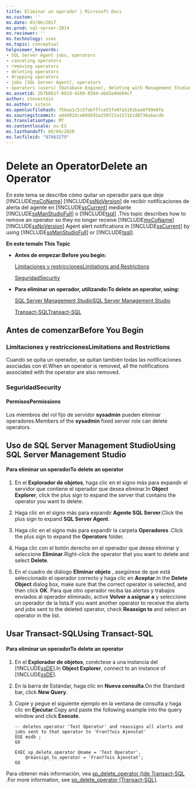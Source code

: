 ```yaml
---
title: Eliminar un operador | Microsoft Docs
ms.custom: ''
ms.date: 03/06/2017
ms.prod: sql-server-2014
ms.reviewer: ''
ms.technology: ssms
ms.topic: conceptual
helpviewer_keywords:
- SQL Server Agent jobs, operators
- canceling operators
- removing operators
- deleting operators
- dropping operators
- jobs [SQL Server Agent], operators
- operators (users) [Database Engine], deleting with Management Studio
ms.assetid: 2b7b8627-082d-4189-8584-abd3a9b604cf
author: stevestein
ms.author: sstein
ms.openlocfilehash: 75bea1c5c5fabff7ce55fe07a5181baa8f99e0fe
ms.sourcegitcommit: ad4d92dce894592a259721a1571b1d8736abacdb
ms.translationtype: MT
ms.contentlocale: es-ES
ms.lasthandoff: 08/04/2020
ms.locfileid: "87663279"
---
```

# <a name="delete-an-operator"></a><span data-ttu-id="3e42b-102">Delete an Operator</span><span class="sxs-lookup"><span data-stu-id="3e42b-102">Delete an Operator</span></span>
  <span data-ttu-id="3e42b-103">En este tema se describe cómo quitar un operador para que deje [!INCLUDE[msCoName](../../includes/msconame-md.md)] [!INCLUDE[ssNoVersion](../../includes/ssnoversion-md.md)] de recibir notificaciones de alerta del agente en [!INCLUDE[ssCurrent](../../includes/sscurrent-md.md)] mediante [!INCLUDE[ssManStudioFull](../../includes/ssmanstudiofull-md.md)] o [!INCLUDE[tsql](../../includes/tsql-md.md)] .</span><span class="sxs-lookup"><span data-stu-id="3e42b-103">This topic describes how to remove an operator so they no longer receive [!INCLUDE[msCoName](../../includes/msconame-md.md)] [!INCLUDE[ssNoVersion](../../includes/ssnoversion-md.md)] Agent alert notifications in [!INCLUDE[ssCurrent](../../includes/sscurrent-md.md)] by using [!INCLUDE[ssManStudioFull](../../includes/ssmanstudiofull-md.md)] or [!INCLUDE[tsql](../../includes/tsql-md.md)].</span></span>  
  
 <span data-ttu-id="3e42b-104">**En este tema**</span><span class="sxs-lookup"><span data-stu-id="3e42b-104">**In This Topic**</span></span>  
  
-   <span data-ttu-id="3e42b-105">**Antes de empezar:**</span><span class="sxs-lookup"><span data-stu-id="3e42b-105">**Before you begin:**</span></span>  
  
     [<span data-ttu-id="3e42b-106">Limitaciones y restricciones</span><span class="sxs-lookup"><span data-stu-id="3e42b-106">Limitations and Restrictions</span></span>](#Restrictions)  
  
     [<span data-ttu-id="3e42b-107">Seguridad</span><span class="sxs-lookup"><span data-stu-id="3e42b-107">Security</span></span>](#Security)  
  
-   <span data-ttu-id="3e42b-108">**Para eliminar un operador, utilizando:**</span><span class="sxs-lookup"><span data-stu-id="3e42b-108">**To delete an operator, using:**</span></span>  
  
     [<span data-ttu-id="3e42b-109">SQL Server Management Studio</span><span class="sxs-lookup"><span data-stu-id="3e42b-109">SQL Server Management Studio</span></span>](#SSMSProcedure)  
  
     [<span data-ttu-id="3e42b-110">Transact-SQL</span><span class="sxs-lookup"><span data-stu-id="3e42b-110">Transact-SQL</span></span>](#TsqlProcedure)  
  
##  <a name="before-you-begin"></a><a name="BeforeYouBegin"></a> <span data-ttu-id="3e42b-111">Antes de comenzar</span><span class="sxs-lookup"><span data-stu-id="3e42b-111">Before You Begin</span></span>  
  
###  <a name="limitations-and-restrictions"></a><a name="Restrictions"></a> <span data-ttu-id="3e42b-112">Limitaciones y restricciones</span><span class="sxs-lookup"><span data-stu-id="3e42b-112">Limitations and Restrictions</span></span>  
 <span data-ttu-id="3e42b-113">Cuando se quita un operador, se quitan también todas las notificaciones asociadas con él.</span><span class="sxs-lookup"><span data-stu-id="3e42b-113">When an operator is removed, all the notifications associated with the operator are also removed.</span></span>  
  
###  <a name="security"></a><a name="Security"></a> <span data-ttu-id="3e42b-114">Seguridad</span><span class="sxs-lookup"><span data-stu-id="3e42b-114">Security</span></span>  
  
####  <a name="permissions"></a><a name="Permissions"></a> <span data-ttu-id="3e42b-115">Permisos</span><span class="sxs-lookup"><span data-stu-id="3e42b-115">Permissions</span></span>  
 <span data-ttu-id="3e42b-116">Los miembros del rol fijo de servidor **sysadmin** pueden eliminar operadores.</span><span class="sxs-lookup"><span data-stu-id="3e42b-116">Members of the **sysadmin** fixed server role can delete operators.</span></span>  
  
##  <a name="using-sql-server-management-studio"></a><a name="SSMSProcedure"></a> <span data-ttu-id="3e42b-117">Uso de SQL Server Management Studio</span><span class="sxs-lookup"><span data-stu-id="3e42b-117">Using SQL Server Management Studio</span></span>  
  
#### <a name="to-delete-an-operator"></a><span data-ttu-id="3e42b-118">Para eliminar un operador</span><span class="sxs-lookup"><span data-stu-id="3e42b-118">To delete an operator</span></span>  
  
1.  <span data-ttu-id="3e42b-119">En el **Explorador de objetos**, haga clic en el signo más para expandir el servidor que contiene el operador que desea eliminar.</span><span class="sxs-lookup"><span data-stu-id="3e42b-119">In **Object Explorer**, click the plus sign to expand the server that contains the operator you want to delete.</span></span>  
  
2.  <span data-ttu-id="3e42b-120">Haga clic en el signo más para expandir **Agente SQL Server**.</span><span class="sxs-lookup"><span data-stu-id="3e42b-120">Click the plus sign to expand **SQL Server Agent**.</span></span>  
  
3.  <span data-ttu-id="3e42b-121">Haga clic en el signo más para expandir la carpeta **Operadores** .</span><span class="sxs-lookup"><span data-stu-id="3e42b-121">Click the plus sign to expand the **Operators** folder.</span></span>  
  
4.  <span data-ttu-id="3e42b-122">Haga clic con el botón derecho en el operador que desea eliminar y seleccione **Eliminar**.</span><span class="sxs-lookup"><span data-stu-id="3e42b-122">Right-click the operator that you want to delete and select **Delete**.</span></span>  
  
5.  <span data-ttu-id="3e42b-123">En el cuadro de diálogo **Eliminar objeto** , asegúrese de que está seleccionado el operador correcto y haga clic en **Aceptar**.</span><span class="sxs-lookup"><span data-stu-id="3e42b-123">In the **Delete Object** dialog box, make sure that the correct operator is selected, and then click **OK**.</span></span> <span data-ttu-id="3e42b-124">Para que otro operador reciba las alertas y trabajos enviados al operador eliminado, active **Volver a asignar a** y seleccione un operador de la lista.</span><span class="sxs-lookup"><span data-stu-id="3e42b-124">If you want another operator to receive the alerts and jobs sent to the deleted operator, check **Reassign to** and select an operator in the list.</span></span>  
  
##  <a name="using-transact-sql"></a><a name="TsqlProcedure"></a> <span data-ttu-id="3e42b-125">Usar Transact-SQL</span><span class="sxs-lookup"><span data-stu-id="3e42b-125">Using Transact-SQL</span></span>  
  
#### <a name="to-delete-an-operator"></a><span data-ttu-id="3e42b-126">Para eliminar un operador</span><span class="sxs-lookup"><span data-stu-id="3e42b-126">To delete an operator</span></span>  
  
1.  <span data-ttu-id="3e42b-127">En el **Explorador de objetos**, conéctese a una instancia del [!INCLUDE[ssDE](../../includes/ssde-md.md)].</span><span class="sxs-lookup"><span data-stu-id="3e42b-127">In **Object Explorer**, connect to an instance of [!INCLUDE[ssDE](../../includes/ssde-md.md)].</span></span>  
  
2.  <span data-ttu-id="3e42b-128">En la barra de Estándar, haga clic en **Nueva consulta**.</span><span class="sxs-lookup"><span data-stu-id="3e42b-128">On the Standard bar, click **New Query**.</span></span>  
  
3.  <span data-ttu-id="3e42b-129">Copie y pegue el siguiente ejemplo en la ventana de consulta y haga clic en **Ejecutar**.</span><span class="sxs-lookup"><span data-stu-id="3e42b-129">Copy and paste the following example into the query window and click **Execute**.</span></span>  
  
    ```  
    -- deletes operator 'Test Operator' and reassigns all alerts and jobs sent to that operator to 'Fran??ois Ajenstat'  
    USE msdb ;  
    GO  
  
    EXEC sp_delete_operator @name = 'Test Operator',  
        @reassign_to_operator = 'Fran??ois Ajenstat';  
    GO  
    ```  
  
 <span data-ttu-id="3e42b-130">Para obtener más información, vea [sp_delete_operator &#40;&#41;de Transact-SQL ](/sql/relational-databases/system-stored-procedures/sp-delete-operator-transact-sql).</span><span class="sxs-lookup"><span data-stu-id="3e42b-130">For more information, see [sp_delete_operator &#40;Transact-SQL&#41;](/sql/relational-databases/system-stored-procedures/sp-delete-operator-transact-sql).</span></span>  
  
  
